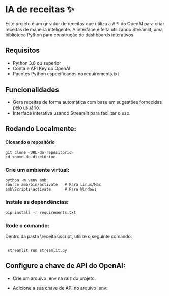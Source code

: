 
# IA de receitas ✨

Este projeto é um gerador de receitas que utiliza a API do OpenAI para criar receitas de maneira inteligente. A interface é feita utilizando Streamlit, uma biblioteca Python para construção de dashboards interativos.



## Requisitos

- Python 3.8 ou superior
- Conta e API Key do OpenAI
- Pacotes Python especificados no requirements.txt

## Funcionalidades
- Gera receitas de forma automática com base em sugestões fornecidas pelo usuário.
- Interface interativa usando Streamlit para facilitar o uso.


## Rodando Localmente:
#### Clonando o repositório

```
git clone <URL-do-repositório>
cd <nome-do-diretório>
```

### Crie um ambiente virtual:

```
python -m venv amb
source amb/bin/activate   # Para Linux/Mac
amb\Scripts\activate      # Para Windows

```

### Instale as dependências:

```
pip install -r requirements.txt

```
### Rode o comando:
Dentro da pasta \receitas\script, utilize o seguinte comando:

```
 
 streamlit run streamlit.py

```



## Configure a chave de API do OpenAI:

- Crie um arquivo .env na raiz do projeto.

- Adicione a sua chave de API no arquivo .env: